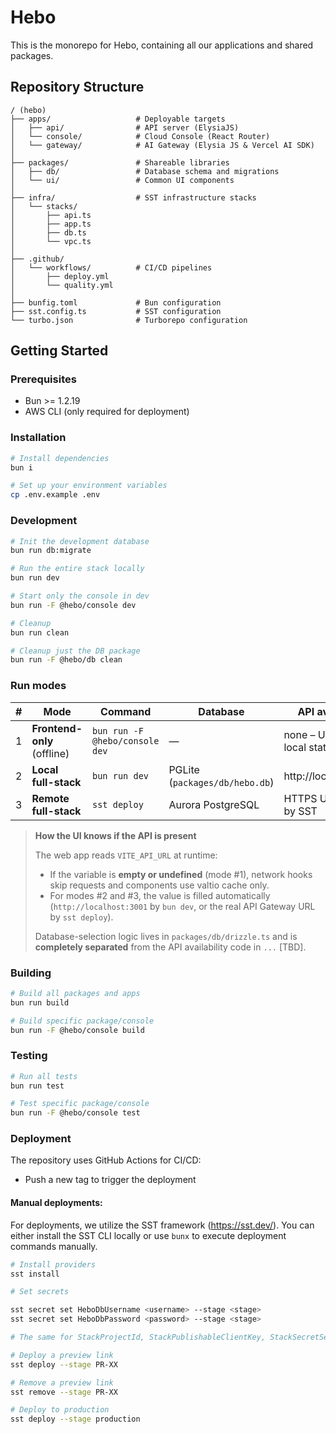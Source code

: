 # Hebo

This is the monorepo for Hebo, containing all our applications and shared packages.

## Repository Structure

```
/ (hebo)
├── apps/                   # Deployable targets
│   ├── api/                # API server (ElysiaJS)
│   └── console/            # Cloud Console (React Router)
│   └── gateway/            # AI Gateway (Elysia JS & Vercel AI SDK)
│
├── packages/               # Shareable libraries
│   ├── db/                 # Database schema and migrations
│   └── ui/                 # Common UI components
│
├── infra/                  # SST infrastructure stacks
│   └── stacks/
│       ├── api.ts
│       ├── app.ts
│       ├── db.ts
│       └── vpc.ts
│
├── .github/
│   └── workflows/          # CI/CD pipelines
│       ├── deploy.yml
│       └── quality.yml
│
├── bunfig.toml             # Bun configuration
├── sst.config.ts           # SST configuration
└── turbo.json              # Turborepo configuration
```

## Getting Started

### Prerequisites

- Bun >= 1.2.19
- AWS CLI (only required for deployment)

### Installation

```bash
# Install dependencies
bun i
```

```bash
# Set up your environment variables
cp .env.example .env
```

### Development

```bash
# Init the development database
bun run db:migrate
```

```bash
# Run the entire stack locally
bun run dev
```

```bash
# Start only the console in dev
bun run -F @hebo/console dev
```

```bash
# Cleanup
bun run clean
```

```bash
# Cleanup just the DB package
bun run -F @hebo/db clean 
```

### Run modes

| #   | Mode                        | Command                    | Database                       | API availability                        |
| --- | --------------------------- | -------------------------- | ------------------------------ | --------------------------------------- |
| 1   | **Frontend-only** (offline) | `bun run -F @hebo/console dev` | —                              | none – UI relies on local state manager |
| 2   | **Local full-stack**        | `bun run dev`              | PGLite (`packages/db/hebo.db`) | http://localhost:3001                   |
| 3   | **Remote full-stack**       | `sst deploy`               | Aurora PostgreSQL              | HTTPS URL injected by SST               |

> **How the UI knows if the API is present**
>
> The web app reads `VITE_API_URL` at runtime:
>
> - If the variable is **empty or undefined** (mode #1), network hooks skip requests and components use valtio cache only.
> - For modes #2 and #3, the value is filled automatically (`http://localhost:3001` by `bun dev`, or the real API Gateway URL by `sst deploy`).
>
> Database-selection logic lives in `packages/db/drizzle.ts` and is **completely separated** from the API availability code in `...` [TBD].

### Building

```bash
# Build all packages and apps
bun run build

# Build specific package/console
bun run -F @hebo/console build
```

### Testing

```bash
# Run all tests
bun run test

# Test specific package/console
bun run -F @hebo/console test
```

### Deployment

The repository uses GitHub Actions for CI/CD:

- Push a new tag to trigger the deployment

#### Manual deployments:

For deployments, we utilize the SST framework (https://sst.dev/).
You can either install the SST CLI locally or use `bunx` to execute deployment commands manually.

```bash
# Install providers
sst install

# Set secrets

sst secret set HeboDbUsername <username> --stage <stage>
sst secret set HeboDbPassword <password> --stage <stage>

# The same for StackProjectId, StackPublishableClientKey, StackSecretServerKey, PosthogKey, PosthogHost

# Deploy a preview link
sst deploy --stage PR-XX

# Remove a preview link
sst remove --stage PR-XX

# Deploy to production
sst deploy --stage production
```
